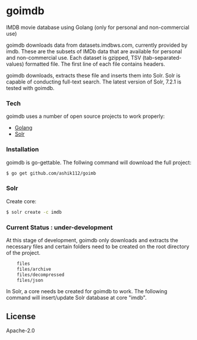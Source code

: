 # goimdb
IMDB movie database using Golang (only for personal and non-commercial use)

goimdb downloads data from datasets.imdbws.com, currently provided by imdb. These are the subsets of IMDb data that are available for personal and non-commercial use. Each dataset is gzipped, TSV (tab-separated-values) formatted file. The first line of each file contains headers.

goimdb downloads, extracts these file and inserts them into  Solr. Solr is capable of conducting full-text search. The latest version of Solr, 7.2.1 is tested with goimdb.
### Tech
goimdb uses a number of open source projects to work properly:

* [Golang] 
* [Solr] 

### Installation

goimdb is go-gettable. The follwing command will download the full project:

```sh
$ go get github.com/ashik112/goimb
```

### Solr
Create core:
```sh
$ solr create -c imdb
```

### Current Status : under-development
At this stage of development, goimdb only downloads and extracts the necessary files and certain folders need to be created on the root directory of the project.

```sh
    files
    files/archive
    files/decompressed
    files/json
```
In Solr, a core needs be created for goimdb to work. The following command will insert/update Solr database at core "imdb".

License
----
Apache-2.0

[//]: # 
   [Golang]: <https://golang.org/>
   [Solr]: <http://lucene.apache.org/solr/>